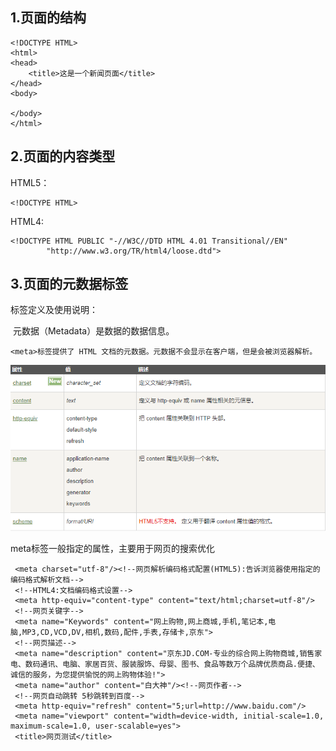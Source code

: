 ## 1.页面的结构

```
<!DOCTYPE HTML>
<html>
<head>
    <title>这是一个新闻页面</title>
</head>
<body>
  
</body>
</html>
```

## 2.页面的内容类型

HTML5：

```
<!DOCTYPE HTML>
```

HTML4:

```
<!DOCTYPE HTML PUBLIC "-//W3C//DTD HTML 4.01 Transitional//EN"
        "http://www.w3.org/TR/html4/loose.dtd">
```

## 3.页面的元数据标签

标签定义及使用说明：

​	元数据（Metadata）是数据的数据信息。

```
<meta>标签提供了 HTML 文档的元数据。元数据不会显示在客户端，但是会被浏览器解析。
```

![img](assets/clipboard.png)

meta标签一般指定的属性，主要用于网页的搜索优化

```
 <meta charset="utf-8"/><!--网页解析编码格式配置(HTML5):告诉浏览器使用指定的编码格式解析文档-->
 <!--HTML4:文档编码格式设置-->
 <meta http-equiv="content-type" content="text/html;charset=utf-8"/>
 <!--网页关键字-->
 <meta name="Keywords" content="网上购物,网上商城,手机,笔记本,电脑,MP3,CD,VCD,DV,相机,数码,配件,手表,存储卡,京东">
 <!--网页描述-->
 <meta name="description" content="京东JD.COM-专业的综合网上购物商城,销售家电、数码通讯、电脑、家居百货、服装服饰、母婴、图书、食品等数万个品牌优质商品.便捷、诚信的服务，为您提供愉悦的网上购物体验!">
 <meta name="author" content="白大神"/><!--网页作者-->
 <!--网页自动跳转 5秒跳转到百度-->
 <meta http-equiv="refresh" content="5;url=http://www.baidu.com"/>
 <meta name="viewport" content="width=device-width, initial-scale=1.0, maximum-scale=1.0, user-scalable=yes">
 <title>网页测试</title>
```

